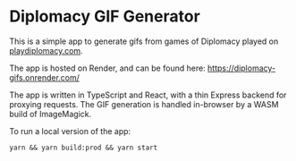 # Diplomacy GIF Generator

This is a simple app to generate gifs from games of Diplomacy played on [playdiplomacy.com](https://playdiplomacy.com).

The app is hosted on Render, and can be found here: https://diplomacy-gifs.onrender.com/

The app is written in TypeScript and React, with a thin Express backend for proxying requests. The GIF generation is handled in-browser by a WASM build of ImageMagick.

To run a local version of the app:

`yarn && yarn build:prod && yarn start`

